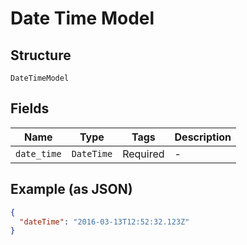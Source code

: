 
# Date Time Model

## Structure

`DateTimeModel`

## Fields

| Name | Type | Tags | Description |
|  --- | --- | --- | --- |
| `date_time` | `DateTime` | Required | - |

## Example (as JSON)

```json
{
  "dateTime": "2016-03-13T12:52:32.123Z"
}
```

